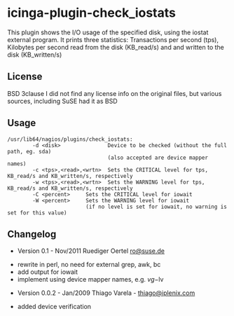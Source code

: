 # icinga-plugin-check_iostats
This plugin shows the I/O usage of the specified disk, using the iostat external program.
It prints three statistics: Transactions per second (tps), Kilobytes per second
read from the disk (KB_read/s) and and written to the disk (KB_written/s)

## License
BSD 3clause
I did not find any license info on the original files, but various sources, including SuSE
had it as BSD

## Usage
```
/usr/lib64/nagios/plugins/check_iostats:
        -d <disk>               Device to be checked (without the full path, eg. sda)
                                (also accepted are device mapper names)
        -c <tps>,<read>,<wrtn>  Sets the CRITICAL level for tps, KB_read/s and KB_written/s, respectively
        -w <tps>,<read>,<wrtn>  Sets the WARNING level for tps, KB_read/s and KB_written/s, respectively
        -C <percent>     Sets the CRITICAL level for iowait
        -W <percent>     Sets the WARNING level for iowait
                         (if no level is set for iowait, no warning is set for this value)
```
## Changelog  
* Version 0.1 - Nov/2011 Ruediger Oertel ro@suse.de
 - rewrite in perl, no need for external grep, awk, bc
 - add output for iowait
 - implement using device mapper names, e.g. $vg-$lv
* Version 0.0.2 - Jan/2009 Thiago Varela - thiago@iplenix.com
 - added device verification 
